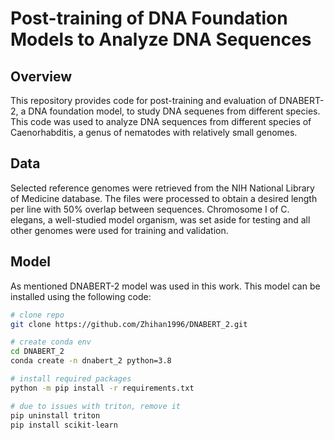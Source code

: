 # Post-training of DNA Foundation Models to Analyze DNA Sequences

## Overview

This repository provides code for post-training and evaluation of DNABERT-2, a DNA foundation model, to study DNA sequenes from different species. This code was used to analyze DNA sequences from different species of Caenorhabditis, a genus of nematodes with relatively small genomes.

## Data

Selected reference genomes were retrieved from the NIH National Library of Medicine database. The files were processed to obtain a desired length per line with 50% overlap between sequences. Chromosome I of C. elegans, a well-studied model organism, was set aside for testing and all other genomes were used for training and validation.

## Model

As mentioned DNABERT-2 model was used in this work. This model can be installed using the following code:
```bash
# clone repo
git clone https://github.com/Zhihan1996/DNABERT_2.git

# create conda env
cd DNABERT_2
conda create -n dnabert_2 python=3.8

# install required packages
python -m pip install -r requirements.txt

# due to issues with triton, remove it
pip uninstall triton
pip install scikit-learn
```
